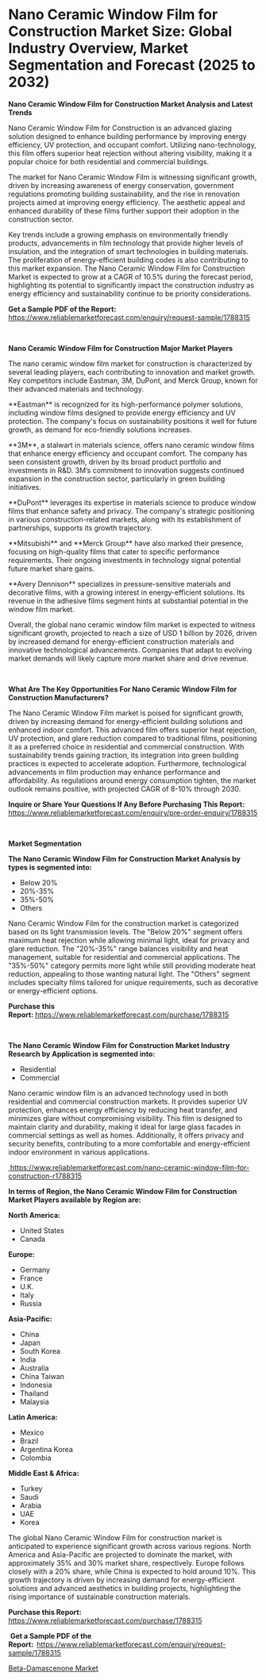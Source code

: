<p><h1>Nano Ceramic Window Film for Construction Market Size: Global Industry Overview, Market Segmentation and Forecast (2025 to 2032)</h1></p><p><strong>Nano Ceramic Window Film for Construction Market Analysis and Latest Trends</strong></p>
<p><p>Nano Ceramic Window Film for Construction is an advanced glazing solution designed to enhance building performance by improving energy efficiency, UV protection, and occupant comfort. Utilizing nano-technology, this film offers superior heat rejection without altering visibility, making it a popular choice for both residential and commercial buildings. </p><p>The market for Nano Ceramic Window Film is witnessing significant growth, driven by increasing awareness of energy conservation, government regulations promoting building sustainability, and the rise in renovation projects aimed at improving energy efficiency. The aesthetic appeal and enhanced durability of these films further support their adoption in the construction sector. </p><p>Key trends include a growing emphasis on environmentally friendly products, advancements in film technology that provide higher levels of insulation, and the integration of smart technologies in building materials. The proliferation of energy-efficient building codes is also contributing to this market expansion. The Nano Ceramic Window Film for Construction Market is expected to grow at a CAGR of 10.5% during the forecast period, highlighting its potential to significantly impact the construction industry as energy efficiency and sustainability continue to be priority considerations.</p></p>
<p><strong>Get a Sample PDF of the Report:&nbsp;</strong> <a href="https://www.reliablemarketforecast.com/enquiry/request-sample/1788315?utm_campaign=1167&utm_medium=2&utm_source=Github&utm_content=ia&utm_term=02022025&utm_id=nano-ceramic-window-film-for-construction">https://www.reliablemarketforecast.com/enquiry/request-sample/1788315</a></p>
<p>&nbsp;</p>
<p><strong>Nano Ceramic Window Film for Construction Major Market Players</strong></p>
<p><p>The nano ceramic window film market for construction is characterized by several leading players, each contributing to innovation and market growth. Key competitors include Eastman, 3M, DuPont, and Merck Group, known for their advanced materials and technology.</p><p>**Eastman** is recognized for its high-performance polymer solutions, including window films designed to provide energy efficiency and UV protection. The company's focus on sustainability positions it well for future growth, as demand for eco-friendly solutions increases.</p><p>**3M**, a stalwart in materials science, offers nano ceramic window films that enhance energy efficiency and occupant comfort. The company has seen consistent growth, driven by its broad product portfolio and investments in R&D. 3M’s commitment to innovation suggests continued expansion in the construction sector, particularly in green building initiatives.</p><p>**DuPont** leverages its expertise in materials science to produce window films that enhance safety and privacy. The company's strategic positioning in various construction-related markets, along with its establishment of partnerships, supports its growth trajectory.</p><p>**Mitsubishi** and **Merck Group** have also marked their presence, focusing on high-quality films that cater to specific performance requirements. Their ongoing investments in technology signal potential future market share gains.</p><p>**Avery Dennison** specializes in pressure-sensitive materials and decorative films, with a growing interest in energy-efficient solutions. Its revenue in the adhesive films segment hints at substantial potential in the window film market.</p><p>Overall, the global nano ceramic window film market is expected to witness significant growth, projected to reach a size of USD 1 billion by 2026, driven by increased demand for energy-efficient construction materials and innovative technological advancements. Companies that adapt to evolving market demands will likely capture more market share and drive revenue.</p></p>
<p>&nbsp;</p>
<p><strong>What Are The Key Opportunities For Nano Ceramic Window Film for Construction Manufacturers?</strong></p>
<p><p>The Nano Ceramic Window Film market is poised for significant growth, driven by increasing demand for energy-efficient building solutions and enhanced indoor comfort. This advanced film offers superior heat rejection, UV protection, and glare reduction compared to traditional films, positioning it as a preferred choice in residential and commercial construction. With sustainability trends gaining traction, its integration into green building practices is expected to accelerate adoption. Furthermore, technological advancements in film production may enhance performance and affordability. As regulations around energy consumption tighten, the market outlook remains positive, with projected CAGR of 8-10% through 2030.</p></p>
<p><strong>Inquire or Share Your Questions If Any Before Purchasing This Report:</strong> <a href="https://www.reliablemarketforecast.com/enquiry/pre-order-enquiry/1788315?utm_campaign=1167&utm_medium=2&utm_source=Github&utm_content=ia&utm_term=02022025&utm_id=nano-ceramic-window-film-for-construction">https://www.reliablemarketforecast.com/enquiry/pre-order-enquiry/1788315</a></p>
<p>&nbsp;</p>
<p><strong>Market Segmentation</strong></p>
<p><strong>The Nano Ceramic Window Film for Construction Market Analysis by types is segmented into:</strong></p>
<p><ul><li>Below 20%</li><li>20%-35%</li><li>35%-50%</li><li>Others</li></ul></p>
<p><p>Nano Ceramic Window Film for the construction market is categorized based on its light transmission levels. The "Below 20%" segment offers maximum heat rejection while allowing minimal light, ideal for privacy and glare reduction. The "20%-35%" range balances visibility and heat management, suitable for residential and commercial applications. The "35%-50%" category permits more light while still providing moderate heat reduction, appealing to those wanting natural light. The "Others" segment includes specialty films tailored for unique requirements, such as decorative or energy-efficient options.</p></p>
<p><strong>Purchase this Report:&nbsp;</strong><a href="https://www.reliablemarketforecast.com/purchase/1788315?utm_campaign=1167&utm_medium=2&utm_source=Github&utm_content=ia&utm_term=02022025&utm_id=nano-ceramic-window-film-for-construction">https://www.reliablemarketforecast.com/purchase/1788315</a></p>
<p>&nbsp;</p>
<p><strong>The Nano Ceramic Window Film for Construction Market Industry Research by Application is segmented into:</strong></p>
<p><ul><li>Residential</li><li>Commercial</li></ul></p>
<p><p>Nano ceramic window film is an advanced technology used in both residential and commercial construction markets. It provides superior UV protection, enhances energy efficiency by reducing heat transfer, and minimizes glare without compromising visibility. This film is designed to maintain clarity and durability, making it ideal for large glass facades in commercial settings as well as homes. Additionally, it offers privacy and security benefits, contributing to a more comfortable and energy-efficient indoor environment in various applications.</p></p>
<p><a href="https://www.reliablemarketforecast.com/nano-ceramic-window-film-for-construction-r1788315?utm_campaign=1167&utm_medium=2&utm_source=Github&utm_content=ia&utm_term=02022025&utm_id=nano-ceramic-window-film-for-construction">&nbsp;https://www.reliablemarketforecast.com/nano-ceramic-window-film-for-construction-r1788315</a></p>
<p><strong>In terms of Region, the Nano Ceramic Window Film for Construction Market Players available by Region are:</strong></p>
<p>
    <p> <strong> North America: </strong>
        <ul>
            <li>United States</li>
            <li>Canada</li>
        </ul>
        </p> 
    <p> <strong> Europe: </strong>
        <ul>
            <li>Germany</li>
            <li>France</li>
            <li>U.K.</li>
            <li>Italy</li>
            <li>Russia</li>
        </ul>
        </p> 
    <p> <strong> Asia-Pacific: </strong>
        <ul>
            <li>China</li>
            <li>Japan</li>
            <li>South Korea</li>
            <li>India</li>
            <li>Australia</li>
            <li>China Taiwan</li>
            <li>Indonesia</li>
            <li>Thailand</li>
            <li>Malaysia</li>
        </ul>
        </p> 
    <p> <strong> Latin America: </strong>
        <ul>
            <li>Mexico</li>
            <li>Brazil</li>
            <li>Argentina Korea</li>
            <li>Colombia</li>
        </ul>
        </p> 
    <p> <strong> Middle East & Africa: </strong>
        <ul>
            <li>Turkey</li>
            <li>Saudi</li>
            <li>Arabia</li>
            <li>UAE</li>
            <li>Korea</li>
        </ul>
    </p>
    </p>
<p><p>The global Nano Ceramic Window Film for construction market is anticipated to experience significant growth across various regions. North America and Asia-Pacific are projected to dominate the market, with approximately 35% and 30% market share, respectively. Europe follows closely with a 20% share, while China is expected to hold around 10%. This growth trajectory is driven by increasing demand for energy-efficient solutions and advanced aesthetics in building projects, highlighting the rising importance of sustainable construction materials.</p></p>
<p><strong>Purchase this Report: </strong><a href="https://www.reliablemarketforecast.com/purchase/1788315?utm_campaign=1167&utm_medium=2&utm_source=Github&utm_content=ia&utm_term=02022025&utm_id=nano-ceramic-window-film-for-construction">https://www.reliablemarketforecast.com/purchase/1788315</a></p>
<p>&nbsp;<strong>Get a Sample PDF of the Report:&nbsp;&nbsp;</strong><a href="https://www.reliablemarketforecast.com/enquiry/request-sample/1788315?utm_campaign=1167&utm_medium=2&utm_source=Github&utm_content=ia&utm_term=02022025&utm_id=nano-ceramic-window-film-for-construction">https://www.reliablemarketforecast.com/enquiry/request-sample/1788315</a></p>
<p><strong></strong></p>
<p><p><a href="https://github.com/mabutironaldo/Market-Research-Report-List-7/blob/main/beta-damascenone-market.md?utm_campaign=1167&utm_medium=2&utm_source=Github&utm_content=ia&utm_term=02022025&utm_id=nano-ceramic-window-film-for-construction">Beta-Damascenone Market</a></p></p>